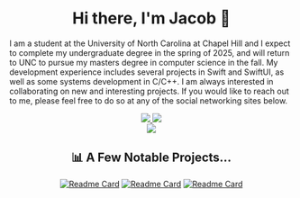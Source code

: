 <div align = "center">
  <h1>Hi there, I'm Jacob 👋</h1>
</div>

I am a student at the University of North Carolina at Chapel Hill and I expect to complete my undergraduate degree in the spring of 2025, and will return to UNC to pursue my masters degree in computer science in the fall.
My development experience includes several projects in Swift and SwiftUI, as well as some systems development in C/C++. I am always interested in collaborating on new and interesting projects. If you would like to reach out to me, please feel free to do so at any of the social networking sites below.

<div align = "center">
  <a href = "https://app.joinhandshake.com/stu/users/31545130">
    <img src = "https://img.shields.io/badge/ -Handshake-red"/>
  </a>
  
  <a href = "https://www.linkedin.com/in/jacob-brown-6baa0421b/">
    <img src = "https://img.shields.io/badge/-LinkedIn-blue"/>
  </a>

<div align = "center">
  <img src = "https://api.visitorbadge.io/api/visitors?path=https%3A%2F%2Fgithub.com%2Fjacbro2021%2Fjacbro2021&label=Visitors&countColor=%23f47373"/>
</div>

## 📊 A Few Notable Projects...
[![Readme Card](https://github-readme-stats.vercel.app/api/pin/?username=jacbro2021&repo=SwiftSessionTypes)](https://github.com/jacbro2021/SwiftSessionTypes)
[![Readme Card](https://github-readme-stats.vercel.app/api/pin/?username=jacbro2021&repo=csxl-final-project)](https://github.com/jacbro2021/csxl-final-project/tree/stage)
[![Readme Card](https://github-readme-stats.vercel.app/api/pin/?username=jacbro2021&repo=Pen-Pal)](https://github.com/jacbro2021/Pen-Pal)
<!--
## 📈 Stats
<p align = "center">
<img height="180em" src="https://github-readme-stats.vercel.app/api?username=jacbro2021&show_icons=true&hide_border=true&&count_private=true&include_all_commits=true" />
</p>
-->

